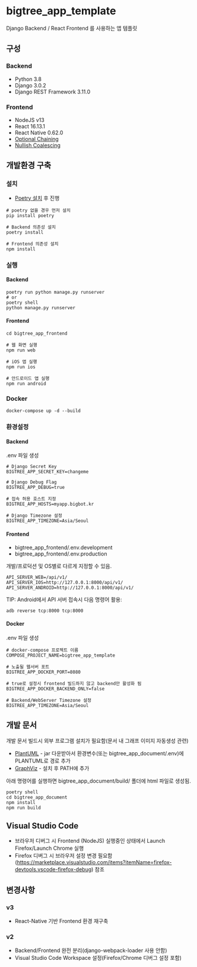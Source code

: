 bigtree_app_template
=======================
Django Backend / React Frontend 를 사용하는 앱 템플릿


구성
-------

### Backend

* Python 3.8
* Django 3.0.2
* Django REST Framework 3.11.0


### Frontend

* NodeJS v13
* React 16.13.1
* React Native 0.62.0
* [Optional Chaining](https://github.com/tc39/proposal-optional-chaining)
* [Nullish Coalescing](https://github.com/tc39/proposal-nullish-coalescing)


개발환경 구축
--------------

### 설치

* [Poetry 설치](https://python-poetry.org/docs/#installation) 후 진행

```
# poetry 없을 경우 먼저 설치
pip install poetry

# Backend 의존성 설치
poetry install

# Frontend 의존성 설치
npm install
```

### 실행


#### Backend
```
poetry run python manage.py runserver
# or
poetry shell
python manage.py runserver
```

#### Frontend
```
cd bigtree_app_frontend

# 웹 화면 실행
npm run web

# iOS 앱 실행
npm run ios

# 안드로이드 앱 실행
npm run android
```

### Docker

```
docker-compose up -d --build
```


### 환경설정

#### Backend

.env 파일 생성

```
# Django Secret Key
BIGTREE_APP_SECRET_KEY=changeme

# Django Debug Flag
BIGTREE_APP_DEBUG=true

# 접속 허용 호스트 지정
BIGTREE_APP_HOSTS=myapp.bigbot.kr

# Django Timezone 설정
BIGTREE_APP_TIMEZONE=Asia/Seoul
```

#### Frontend

* bigtree_app_frontend/.env.development
* bigtree_app_frontend/.env.production

개발/프로덕션 및 OS별로 다르게 지정할 수 있음.

```
API_SERVER_WEB=/api/v1/
API_SERVER_IOS=http://127.0.0.1:8000/api/v1/
API_SERVER_ANDROID=http://127.0.0.1:8000/api/v1/
```

TIP: Android에서 API 서버 접속시 다음 명령어 활용:

```
adb reverse tcp:8000 tcp:8000
```

#### Docker

.env 파일 생성

```
# docker-compose 프로젝트 이름
COMPOSE_PROJECT_NAME=bigtree_app_template

# 노출될 웹서버 포트
BIGTREE_APP_DOCKER_PORT=8080

# true로 설정시 frontend 빌드하지 않고 backend만 활성화 됨
BIGTREE_APP_DOCKER_BACKEND_ONLY=false

# Backend/WebServer Timezone 설정
BIGTREE_APP_TIMEZONE=Asia/Seoul
```


개발 문서
-------------

개발 문서 빌드시 외부 프로그램 설치가 필요함(문서 내 그래프 이미지 자동생성 관련)

* [PlantUML](https://plantuml.com) - jar 다운받아서 환경변수(또는 bigtree_app_document/.env)에 PLANTUML로 경로 추가
* [GraphViz](https://www.graphviz.org) - 설치 후 PATH에 추가

아래 명령어를 실행하면 bigtree_app_document/build/ 폴더에 html 파일로 생성됨.

```
poetry shell
cd bigtree_app_document
npm install
npm run build
```

Visual Studio Code
------------------

* 브라우저 디버그 시 Frontend (NodeJS) 실행중인 상태에서 Launch Firefox/Launch Chrome 실행
* Firefox 디버그 시 브라우저 설정 변경 필요함(https://marketplace.visualstudio.com/items?itemName=firefox-devtools.vscode-firefox-debug) 참조


변경사항
----------

### v3

* React-Native 기반 Frontend 환경 재구축


### v2

* Backend/Frontend 완전 분리(django-webpack-loader 사용 안함)
* Visual Studio Code Workspace 설정(Firefox/Chrome 디버그 설정 포함)

